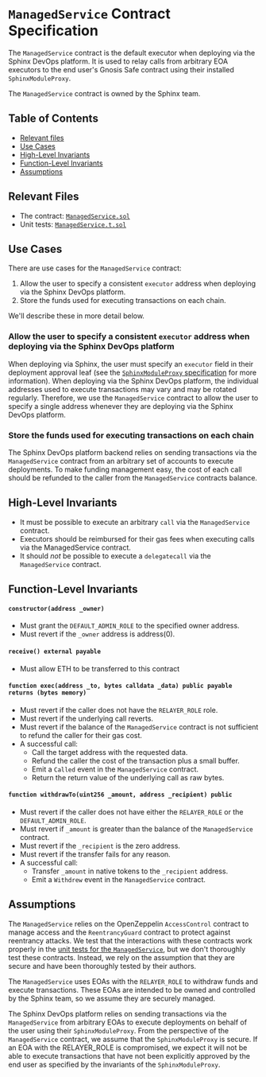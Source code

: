 # `ManagedService` Contract Specification

The `ManagedService` contract is the default executor when deploying via the Sphinx DevOps platform. It is used to relay calls from arbitrary EOA executors to the end user's Gnosis Safe contract using their installed `SphinxModuleProxy`.

The `ManagedService` contract is owned by the Sphinx team.

## Table of Contents

- [Relevant files](#relevant-files)
- [Use Cases](#use-cases)
- [High-Level Invariants](#high-level-invariants)
- [Function-Level Invariants](#function-level-invariants)
- [Assumptions](#assumptions)

## Relevant Files

- The contract: [`ManagedService.sol`](https://github.com/sphinx-labs/sphinx/blob/feature/pre-audit/packages/contracts/contracts/core/ManagedService.sol)
- Unit tests: [`ManagedService.t.sol`](https://github.com/sphinx-labs/sphinx/blob/feature/pre-audit/packages/contracts/test/ManagedService.t.sol)

## Use Cases

There are use cases for the `ManagedService` contract:

1. Allow the user to specify a consistent `executor` address when deploying via the Sphinx DevOps platform.
2. Store the funds used for executing transactions on each chain.

We'll describe these in more detail below.

### Allow the user to specify a consistent `executor` address when deploying via the Sphinx DevOps platform
When deploying via Sphinx, the user must specify an `executor` field in their deployment approval leaf (see the [`SphinxModuleProxy` specification](https://github.com/sphinx-labs/sphinx/blob/feature/pre-audit/specs/sphinx-module-proxy.md#approve-leaf-data) for more information). When deploying via the Sphinx DevOps platform, the individual addresses used to execute transactions may vary and may be rotated regularly. Therefore, we use the `ManagedService` contract to allow the user to specify a single address whenever they are deploying via the Sphinx DevOps platform.

### Store the funds used for executing transactions on each chain
The Sphinx DevOps platform backend relies on sending transactions via the `ManagedService` contract from an arbitrary set of accounts to execute deployments. To make funding management easy, the cost of each call should be refunded to the caller from the `ManagedService` contracts balance.

## High-Level Invariants
- It must be possible to execute an arbitrary `call` via the `ManagedService` contract.
- Executors should be reimbursed for their gas fees when executing calls via the ManagedService contract.
- It should *not* be possible to execute a `delegatecall` via the `ManagedService` contract.

## Function-Level Invariants

#### `constructor(address _owner)`

- Must grant the `DEFAULT_ADMIN_ROLE` to the specified owner address.
- Must revert if the `_owner` address is address(0).

#### `receive() external payable`

- Must allow ETH to be transferred to this contract

#### `function exec(address _to, bytes calldata _data) public payable returns (bytes memory)`

- Must revert if the caller does not have the `RELAYER_ROLE` role.
- Must revert if the underlying call reverts.
- Must revert if the balance of the `ManagedService` contract is not sufficient to refund the caller for their gas cost.
- A successful call:
  - Call the target address with the requested data.
  - Refund the caller the cost of the transaction plus a small buffer.
  - Emit a `Called` event in the `ManagedService` contract.
  - Return the return value of the underlying call as raw bytes.

#### `function withdrawTo(uint256 _amount, address _recipient) public`

- Must revert if the caller does not have either the `RELAYER_ROLE` or the `DEFAULT_ADMIN_ROLE`.
- Must revert if `_amount` is greater than the balance of the `ManagedService` contract.
- Must revert if the `_recipient` is the zero address.
- Must revert if the transfer fails for any reason.
- A successful call:
  - Transfer `_amount` in native tokens to the `_recipient` address.
  - Emit a `Withdrew` event in the `ManagedService` contract.

## Assumptions
The `ManagedService` relies on the OpenZeppelin `AccessControl` contract to manage access and the `ReentrancyGuard` contract to protect against reentrancy attacks. We test that the interactions with these contracts work properly in the [unit tests for the `ManagedService`](https://github.com/sphinx-labs/sphinx/blob/feature/pre-audit/packages/contracts/test/ManagedService.t.sol), but we don't thoroughly test these contracts. Instead, we rely on the assumption that they are secure and have been thoroughly tested by their authors.

The `ManagedService` uses EOAs with the `RELAYER_ROLE` to withdraw funds and execute transactions. These EOAs are intended to be owned and controlled by the Sphinx team, so we assume they are securely managed.

The Sphinx DevOps platform relies on sending transactions via the `ManagedService` from arbitrary EOAs to execute deployments on behalf of the user using their `SphinxModuleProxy`. From the perspective of the `ManagedService` contract, we assume that the `SphinxModuleProxy` is secure. If an EOA with the RELAYER_ROLE is compromised, we expect it will not be able to execute transactions that have not been explicitly approved by the end user as specified by the invariants of the `SphinxModuleProxy`.
